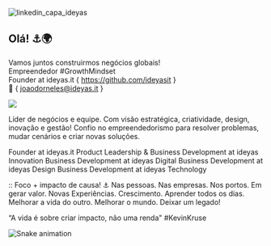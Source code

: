 ![linkedin_capa_ideyas](https://github.com/ideyasit/.github/assets/45001308/032f39df-7c9c-404e-a224-f546381ba966)

## Olá! ⚓🌍 ##
Vamos juntos construirmos negócios globais! <br/>
Empreendedor #GrowthMindset  
Founder at ideyas.it { https://github.com/ideyasit }  
:email: { joaodorneles@ideyas.it }
<div>
<a href="https://www.linkedin.com/in/joaodornelesbueno" target="_blank"><img src="https://img.shields.io/badge/-LinkedIn-%230077B5?style=for-the-badge&logo=linkedin&logoColor=white" target="_blank"></a>  
</div>

Líder de negócios e equipe.
Com visão estratégica, criatividade, design, inovação e gestão!
Confio no empreendedorismo para resolver problemas, mudar cenários e criar novas soluções.

Founder at ideyas.it
Product Leadership & Business Development at ideyas Innovation
Business Development at ideyas Digital
Business Development at ideyas Design
Business Development at ideyas Technology

:: Foco + impacto de causa! ⚓
Nas pessoas.
Nas empresas.
Nos portos.
Em gerar valor.
Novas Experiências.
Crescimento.
Aprender todos os dias.
Melhorar a vida do outro.
Melhorar o mundo.
Deixar um legado!   

“A vida é sobre criar impacto, não uma renda" #KevinKruse  

![Snake animation](https://github.com/joaodornelesbueno/joaodornelesbueno/blob/output/github-contribution-grid-snake.svg)

<!--
**joaodornelesbueno/joaodornelesbueno** is a ✨ _special_ ✨ repository because its `README.md` (this file) appears on your GitHub profile.

Here are some ideas to get you started:

- 🔭 I’m currently working on ...
- 🌱 I’m currently learning ...
- 👯 I’m looking to collaborate on ...
- 🤔 I’m looking for help with ...
- 💬 Ask me about ...
- 📫 How to reach me: ...
- 😄 Pronouns: ...
- ⚡ Fun fact: ...
-->
